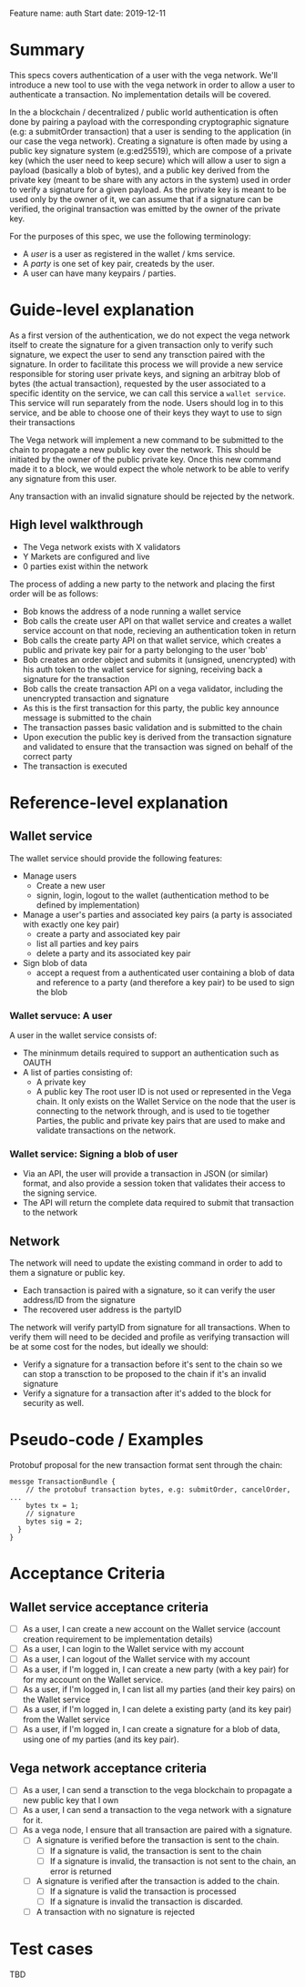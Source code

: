 Feature name: auth
Start date: 2019-12-11

# Summary
This specs covers authentication of a user with the vega network.
We'll introduce a new tool to use with the vega network in order to allow a user to authenticate a transaction.
No implementation details will be covered.

In the a blockchain / decentralized / public world authentication is often done by pairing a payload with the corresponding cryptographic signature (e.g: a submitOrder transaction) that a user is sending to the application (in our case the vega network).
Creating a signature is often made by using a public key signature system (e.g:ed25519), which are compose of a private key (which the user need to keep secure) which will allow a user to sign a payload (basically a blob of bytes), and a public key derived from the private key (meant to be share with any actors in the system) used in order to verify a signature for a given payload. As the private key is meant to be used only by the owner of it, we can assume that if a signature can be verified, the original transaction was emitted by the owner of the private key.

For the purposes of this spec, we use the following terminology:
- A _user_ is a user as registered in the wallet / kms service.
- A _party_ is one set of key pair, createds by the user.
- A user can have many keypairs / parties.


# Guide-level explanation

As a first version of the authentication, we do not expect the vega network itself to create the signature for a given transaction only to verify such signature, we expect the user to send any transction paired with the signature.
In order to facilitate this process we will provide a new service responsible for storing user private keys, and signing an arbitray blob of bytes (the actual transaction), requested by the user associated to a specific identity on the service, we can call this service a `wallet service`. This service will run separately from the node.
Users should log in to this service, and be able to choose one of their keys they wayt to use to sign their transactions

The Vega network will implement a new command to be submitted to the chain to propagate a new public key over the network. This should be initiated by the owner of the public private key.
Once this new command made it to a block, we would expect the whole network to be able to verify any signature from this user.

Any transaction with an invalid signature should be rejected by the network.

## High level walkthrough
- The Vega network exists with X validators
- Y Markets are configured and live
- 0 parties exist within the network

The process of adding a new party to the network and placing the first order will be as follows:
- Bob knows the address of a node running a wallet service
- Bob calls the create user API on that wallet service and creates a wallet service account on that node, recieving an authentication token in return
- Bob calls the create party API on that wallet service, which creates a public and private key pair for a party belonging to the user 'bob'
- Bob creates an order object and submits it (unsigned, unencrypted) with his auth token to the wallet service for signing, receiving back a signature for the transaction
- Bob calls the create transaction API on a vega validator, including the unencrypted transaction and signature
- As this is the first transaction for this party, the public key announce message is submitted to the chain
- The transaction passes basic validation and is submitted to the chain
- Upon execution the public key is derived from the transaction signature and validated to ensure that the transaction was signed on behalf of the correct party
- The transaction is executed

# Reference-level explanation

## Wallet service

The wallet service should provide the following features:

- Manage users
	- Create a new user
	- signin, login, logout to the wallet (authentication method to be defined by implementation)
- Manage a user's parties and associated key pairs (a party is associated with exactly one key pair)
	- create a party and associated key pair
	- list all parties and key pairs
	- delete a party and its associated key pair
- Sign blob of data
	- accept a request from a authenticated user containing a blob of data and reference to a party (and therefore a key pair) to be used to sign the blob

### Wallet servuce: A user
A user in the wallet service consists of:
- The mininmum details required to support an authentication such as OAUTH
- A list of parties consisting of:
  - A private key
  - A public key
The root user ID is not used or represented in the Vega chain. It only exists on the Wallet Service on the node that the user is connecting to the network through, and is used to tie together Parties, the public and private key pairs that are used to make and validate transactions on the network.

### Wallet service: Signing a blob of user
- Via an API, the user will provide a transaction in JSON (or similar) format, and also provide a session token that validates their access to the signing service.
- The API will return the complete data required to submit that transaction to the network

## Network

The network will need to update the existing command in order to add to them a signature or public key.

- Each transaction is paired with a signature, so it can verify the user address/ID from the signature
- The recovered user address is the partyID


The network will verify partyID from signature for all transactions.
When to verify them will need to be decided and profile as verifying transaction will be at some cost for the nodes, but ideally we should:

- Verify a signature for a transaction before it's sent to the chain so we can stop a transction to be proposed to the chain if it's an invalid signature
- Verify a signature for a transaction after it's added to the block for security as well.


# Pseudo-code / Examples

Protobuf proposal for the new transaction format sent through the chain:
```
messge TransactionBundle {
	// the protobuf transaction bytes, e.g: submitOrder, cancelOrder, ...
	bytes tx = 1;
	// signature
	bytes sig = 2;
  }
}
```

# Acceptance Criteria
## Wallet service acceptance criteria

- [ ] As a user, I can create a new account on the Wallet service (account creation requirement to be implementation details)
- [ ] As a user, I can login to the Wallet service with my account
- [ ] As a user, I can logout of the Wallet service with my account
- [ ] As a user, if I'm logged in, I can create a new party (with a key pair) for for my account on the Wallet service.
- [ ] As a user, if I'm logged in, I can list all my parties (and their key pairs) on the Wallet service
- [ ] As a user, if I'm logged in, I can delete a existing party (and its key pair) from the Wallet service
- [ ] As a user, if I'm logged in, I can create a signature for a blob of data, using one of my parties (and its key pair).

## Vega network acceptance criteria

- [ ] As a user, I can send a transction to the vega blockchain to propagate a new public key that I own
- [ ] As a user, I can send a transaction to the vega network with a signature for it.
- [ ] As a vega node, I ensure that all transaction are paired with a signature.
  - [ ] A signature is verified before the transaction is sent to the chain.
	- [ ] If a signature is valid, the transaction is sent to the chain
	- [ ] If a signature is invalid, the transaction is not sent to the chain, an error is returned
  - [ ] A signature is verified after the transaction is added to the chain.
	- [ ] If a signature is valid the transaction is processed
	- [ ] If a signature is invalid the transaction is discarded.
  - [ ] A transaction with no signature is rejected

# Test cases
TBD
